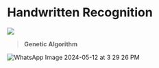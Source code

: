 # Handwritten Recognition 
![](https://img.shields.io/github/tag/pandao/editor.md.svg)

> **Genetic Algorithm**

![WhatsApp Image 2024-05-12 at 3 29 26 PM](https://github.com/Moazosama2004/Handwritten_Recognition/assets/102158567/7a86c2c2-e1b0-4617-a1d1-82678d0335dc)
